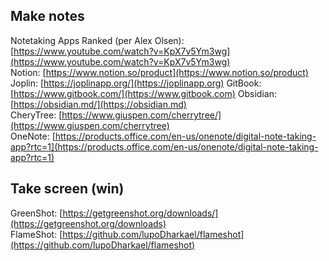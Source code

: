 ## Make notes
Notetaking Apps Ranked (per Alex Olsen): [https://www.youtube.com/watch?v=KpX7v5Ym3wg](https://www.youtube.com/watch?v=KpX7v5Ym3wg)  
Notion: [https://www.notion.so/product](https://www.notion.so/product)
Joplin: [https://joplinapp.org/](https://joplinapp.org)
GitBook: [https://www.gitbook.com/](https://www.gitbook.com)
Obsidian: [https://obsidian.md/](https://obsidian.md)  
CheryTree: [https://www.giuspen.com/cherrytree/](https://www.giuspen.com/cherrytree)  
OneNote: [https://products.office.com/en-us/onenote/digital-note-taking-app?rtc=1](https://products.office.com/en-us/onenote/digital-note-taking-app?rtc=1)
## Take screen (win)
GreenShot: [https://getgreenshot.org/downloads/](https://getgreenshot.org/downloads)  
FlameShot: [https://github.com/lupoDharkael/flameshot](https://github.com/lupoDharkael/flameshot)

